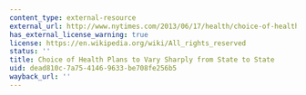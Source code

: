 ```yaml
---
content_type: external-resource
external_url: http://www.nytimes.com/2013/06/17/health/choice-of-health-plans-to-vary-sharply-from-state-to-state.html?pagewanted=all
has_external_license_warning: true
license: https://en.wikipedia.org/wiki/All_rights_reserved
status: ''
title: Choice of Health Plans to Vary Sharply from State to State
uid: dead810c-7a75-4146-9633-be708fe256b5
wayback_url: ''
---
```

